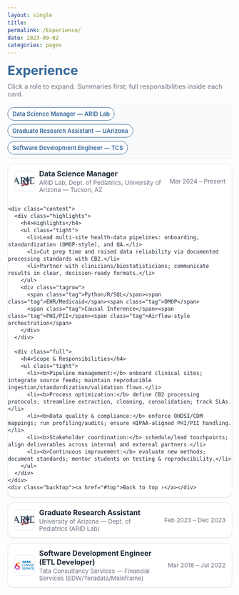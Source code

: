 ```yaml
---
layout: single
title:
permalink: /Experience/
date: 2023-09-02
categories: pages
---
```


<link href="https://fonts.googleapis.com/css2?family=Inter:wght@400;600&display=swap" rel="stylesheet">

<style>
  :root{
    --brand:#336699; --ink:#1f2937; --muted:#6b7280;
    --card:#fff; --line:#e5e7eb; --ring:rgba(51,102,153,.12);
    --bg:#f8fafc;
  }

  /* ===== Base layout ===== */
  .exp-wrap{
    font-family:'Inter',system-ui,-apple-system,Segoe UI,Roboto,Helvetica,Arial,sans-serif;
    max-width: 1180px;                 /* roomy canvas */
    margin: 0 auto;
    color: var(--ink);
    box-sizing: border-box;
    width: 100%;
  }
  h1.page-title{ color:var(--brand); margin:.25rem 0 .6rem; font-size:clamp(24px,3vw,30px); }
  p.page-sub{ color:var(--muted); font-size:14.5px; margin:0 0 .8rem; }

  /* ===== Jump nav ===== */
  .jump{ position:sticky; top:0; z-index:1; background:var(--bg); padding:8px 0; margin-bottom:.6rem; border-bottom:1px solid var(--line); }
  .pills{ display:flex; gap:8px; flex-wrap:wrap; }
  .pill-link{
    text-decoration:none; color:var(--brand); border:1px solid var(--brand);
    background:#fff; padding:6px 10px; border-radius:999px; font-weight:600; font-size:13px;
  }

  /* ===== Role card ===== */
  details.role{
    border:1px solid var(--line); border-radius:14px; background:var(--card);
    box-shadow:0 1px 0 var(--ring); margin:.7rem 0;
    overflow: hidden;                    /* keep inner borders INSIDE the card */
    box-sizing: border-box; width: 100%;
  }
  .role > summary{
    list-style:none; cursor:pointer; outline:none;
    display:grid; grid-template-columns: 44px 1fr auto;
    gap:12px; align-items:center; padding:12px 14px;
  }
  .role > summary::-webkit-details-marker{ display:none; }
  .logo{ width:44px; height:44px; border-radius:8px; border:1px solid var(--line); object-fit:cover; background:#fff; }
  .head{ display:flex; flex-direction:column; gap:2px; }
  .title{ font-weight:700; font-size:16px; color:var(--ink); }
  .org{ color:var(--muted); font-size:13.5px; }
  .dates{ color:var(--muted); font-size:13.5px; white-space:nowrap; }

  /* ===== Expanded content (two columns) ===== */
  .content{
    border-top:1px solid var(--line);
    display:grid;
    grid-template-columns: minmax(0,1fr) minmax(0,1fr);  /* flexible columns */
    gap:16px;
    padding:12px 16px 14px;           /* a bit more right padding */
    font-size:14.75px; line-height:1.6;
    overflow-wrap:anywhere;
    box-sizing:border-box; width:100%;
  }
  @media (max-width: 860px){
    .content{ grid-template-columns: 1fr; }
  }

  .highlights, .full{
    background:#fff; border:1px dashed #e9edf3; border-radius:10px; padding:10px 12px;
    margin:0;                            /* avoid spilling past rounded edges */
    box-sizing:border-box;
  }
  .highlights h4, .full h4{ margin:.1rem 0 .35rem; color:var(--brand); font-size:14.5px; }
  ul.tight{ margin:.2rem 0 0; padding-left:16px; }
  ul.tight li{ margin:.2rem 0; }
  .tagrow{ display:flex; gap:6px; flex-wrap:wrap; margin-top:.5rem; }
  .tag{ font-size:12px; color:#0f172a; background:#eef3f8; border:1px solid #dbe2ea; padding:3px 8px; border-radius:999px; }
  .backtop{ text-align:right; margin-top:.3rem; }
  .backtop a{ font-size:12.5px; color:var(--brand); text-decoration:none; }

  /* Optional: even wider on very large screens */
  @media (min-width:1400px){ .exp-wrap{ max-width:1240px; } }
</style>

<div class="exp-wrap" id="top">
  <h1 class="page-title">Experience</h1>
  <p class="page-sub">Click a role to expand. Summaries first; full responsibilities inside each card.</p>

  <!-- Jump navigation -->
  <nav class="jump" aria-label="Jump navigation">
    <div class="pills">
      <a class="pill-link" href="#arid-dsm">Data Science Manager — ARID Lab</a>
      <a class="pill-link" href="#arid-gra">Graduate Research Assistant — UArizona</a>
      <a class="pill-link" href="#tcs-sde">Software Development Engineer — TCS</a>
    </div>
  </nav>

  <!-- ===== Role 1: Data Science Manager ===== -->
  <details class="role" id="arid-dsm" open>
    <summary>
      <img class="logo" src="/assets/images/logo/arid.jpg" alt="ARID Lab logo">
      <div class="head">
        <div class="title">Data Science Manager</div>
        <div class="org">ARID Lab, Dept. of Pediatrics, University of Arizona — Tucson, AZ</div>
      </div>
      <div class="dates">Mar 2024 – Present</div>
    </summary>

    <div class="content">
      <div class="highlights">
        <h4>Highlights</h4>
        <ul class="tight">
          <li>Lead multi-site health-data pipelines: onboarding, standardization (OMOP-style), and QA.</li>
          <li>Cut prep time and raised data reliability via documented processing standards with CB2.</li>
          <li>Partner with clinicians/biostatisticians; communicate results in clear, decision-ready formats.</li>
        </ul>
        <div class="tagrow">
          <span class="tag">Python/R/SQL</span><span class="tag">EHR/Medicaid</span><span class="tag">OMOP</span>
          <span class="tag">Causal Inference</span><span class="tag">PHI/PII</span><span class="tag">Airflow-style orchestration</span>
        </div>
      </div>

      <div class="full">
        <h4>Scope & Responsibilities</h4>
        <ul class="tight">
          <li><b>Pipeline management:</b> onboard clinical sites; integrate source feeds; maintain reproducible ingestion/standardization/validation flows.</li>
          <li><b>Process optimization:</b> define CB2 processing protocols; streamline extraction, cleaning, consolidation; track SLAs.</li>
          <li><b>Data quality & compliance:</b> enforce OHDSI/CDM mappings; run profiling/audits; ensure HIPAA-aligned PHI/PII handling.</li>
          <li><b>Stakeholder coordination:</b> schedule/lead touchpoints; align deliverables across internal and external partners.</li>
          <li><b>Continuous improvement:</b> evaluate new methods; document standards; mentor students on testing & reproducibility.</li>
        </ul>
      </div>
    </div>
    <div class="backtop"><a href="#top">Back to top ↑</a></div>
  </details>

  <!-- ===== Role 2: Graduate Research Assistant ===== -->
  <details class="role" id="arid-gra">
    <summary>
      <img class="logo" src="/assets/images/logo/arid.jpg" alt="University of Arizona logo">
      <div class="head">
        <div class="title">Graduate Research Assistant</div>
        <div class="org">University of Arizona — Dept. of Pediatrics (ARID Lab)</div>
      </div>
      <div class="dates">Feb 2023 – Dec 2023</div>
    </summary>

    <div class="content">
      <div class="highlights">
        <h4>Highlights</h4>
        <ul class="tight">
          <li>Built analytical databases in REDCap; standardized multi-source data → <i>~15% faster prep</i>.</li>
          <li>Authored Python pipelines (MariaDB→Postgres) mapped to OMOP; secure transfers with audit logs.</li>
          <li>Linked MTurk/REDCap survey outputs; R analyses reduced post-survey processing by <i>~20%</i>.</li>
        </ul>
        <div class="tagrow">
          <span class="tag">Python</span><span class="tag">R</span><span class="tag">SQL</span>
          <span class="tag">REDCap</span><span class="tag">Amazon Athena</span><span class="tag">OMOP</span>
        </div>
      </div>

      <div class="full">
        <h4>Scope & Responsibilities</h4>
        <ul class="tight">
          <li>Extracted/standardized data to analytical REDCap projects with reproducible metadata.</li>
          <li>Optimized database programs for low-latency queries and reliable downstream modeling.</li>
          <li>Executed rigorous cleaning and linkage with full change logs for reproducibility.</li>
          <li>Designed secure pipelines (MariaDB→PostgreSQL) adhering to OMOP tables; enforced transfer policies.</li>
          <li>Ran statistical tests/logistic models to profile care patterns, demographics, and engagement drivers.</li>
        </ul>
      </div>
    </div>
    <div class="backtop"><a href="#top">Back to top ↑</a></div>
  </details>

  <!-- ===== Role 3: Software Development Engineer (ETL) ===== -->
  <details class="role" id="tcs-sde">
    <summary>
      <img class="logo" src="/assets/images/logo/TCS_Logo.jpg" alt="TCS logo">
      <div class="head">
        <div class="title">Software Development Engineer (ETL Developer)</div>
        <div class="org">Tata Consultancy Services — Financial Services (EDW/Teradata/Mainframe)</div>
      </div>
      <div class="dates">Mar 2018 – Jul 2022</div>
    </summary>

    <div class="content">
      <div class="highlights">
        <h4>Highlights</h4>
        <ul class="tight">
          <li>Built/maintained PowerCenter 9.x pipelines across mainframe, flat files, Teradata, EDW.</li>
          <li>Performance-tuned long CI/CD jobs; delivered <i>~50%</i> faster runs; improved reliability.</li>
          <li>Led a 12-member ETL team; enforced code reviews, migration discipline, and quality gates.</li>
        </ul>
        <div class="tagrow">
          <span class="tag">Informatica PowerCenter</span><span class="tag">Teradata/SQL</span><span class="tag">Unix/Shell</span>
          <span class="tag">PL/SQL</span><span class="tag">CI/CD</span><span class="tag">AWS</span>
        </div>
      </div>

      <div class="full">
        <h4>Scope & Responsibilities</h4>
        <ul class="tight">
          <li>Developed complex mappings/worklets (filters, joins, aggregations, reusable txns) with reusable patterns → lower deployment time.</li>
          <li>Wrote Unix shell & PL/SQL validation suites; automated integrity checks for large feeds.</li>
          <li>Optimized source/target/mapping/session layers; reduced runtime and infra costs; improved data quality.</li>
          <li>Managed object migration across Dev/Test/UAT/Prod; maintained auditability and rollback plans.</li>
          <li>Drove JIRA-based tracking, code reviews, and mentorship; reduced defects and raised delivery predictability.</li>
          <li>Delivered a major retrofit enabling integration of 2.5M customer records with ~30% perf gain.</li>
        </ul>
      </div>
    </div>
    <div class="backtop"><a href="#top">Back to top ↑</a></div>
  </details>

</div>
